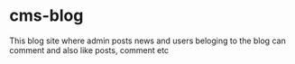 # cms-blog

This blog site where admin posts news and users beloging to the blog can comment and also like posts, comment etc

